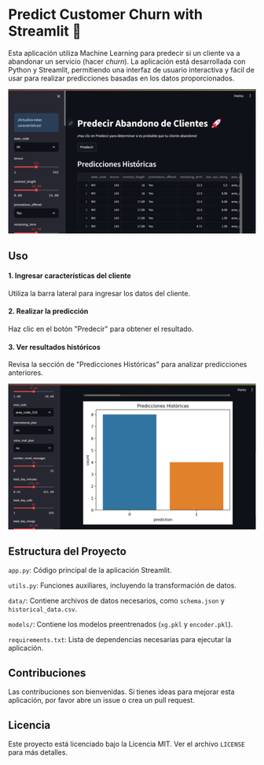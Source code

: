 # Predict Customer Churn with Streamlit 🚀

Esta aplicación utiliza Machine Learning para predecir si un cliente va a abandonar un servicio (hacer _churn_). La aplicación está desarrollada con Python y Streamlit, permitiendo una interfaz de usuario interactiva y fácil de usar para realizar predicciones basadas en los datos proporcionados.

![Interfaz de Usuario](img/cap1.png)

## Uso

#### 1. Ingresar características del cliente

Utiliza la barra lateral para ingresar los datos del cliente.

#### 2. Realizar la predicción

Haz clic en el botón "Predecir" para obtener el resultado.

#### 3. Ver resultados históricos

Revisa la sección de "Predicciones Históricas" para analizar predicciones anteriores.

![Interfaz de Usuario](img/cap2.png)

## Estructura del Proyecto

`app.py`: Código principal de la aplicación Streamlit.

`utils.py`: Funciones auxiliares, incluyendo la transformación de datos.

`data/`: Contiene archivos de datos necesarios, como `schema.json` y `historical_data.csv`.

`models/`: Contiene los modelos preentrenados (`xg.pkl` y `encoder.pkl`).

`requirements.txt`: Lista de dependencias necesarias para ejecutar la aplicación.

## Contribuciones

Las contribuciones son bienvenidas. Si tienes ideas para mejorar esta aplicación, por favor abre un issue o crea un pull request.

## Licencia

Este proyecto está licenciado bajo la Licencia MIT. Ver el archivo `LICENSE` para más detalles.

